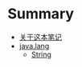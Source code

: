 # Summary

* [关于这本笔记](README.md)
* [java.lang ](/content/README.md)
  * [String](/content/lang/string.md)